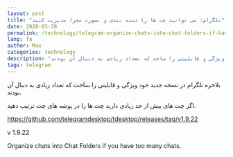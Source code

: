 ```yaml
---
layout: post
title: "تلگرام: می توانید چت ها را دسته بندی و بصورت مجزا مدیریت کنید"
date: 2020-03-28
permalink: /technology/telegram-organize-chats-into-chat-folders-if-have-too-many-chats/
lang: fa
author: Max
categories: technology
description: "بلاخره تلگرام در نسخه جدید خود ویژگی و قابلیتی را ساخت که تعداد زیادی به دنبال آن بودند."
tags: telegram 
---
```


بلاخره تلگرام در نسخه جدید خود ویژگی و قابلیتی را ساخت که تعداد زیادی به دنبال آن بودند.

اگر چت های بیش از حد زیادی دارید چت ها را در پوشه های چت ترتیب دهید.

https://github.com/telegramdesktop/tdesktop/releases/tag/v1.9.22

v 1.9.22

Organize chats into Chat Folders if you have too many chats.
